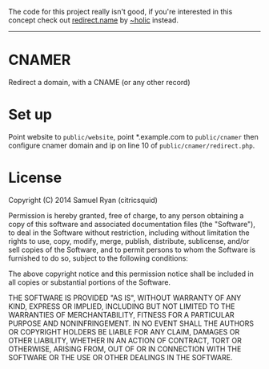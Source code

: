 The code for this project really isn't good, if you're interested in this concept check out [redirect.name](https://github.com/holic/redirect.name) by [~holic](https://github.com/holic) instead.

---

# CNAMER

Redirect a domain, with a CNAME (or any other record)

# Set up

Point website to ```public/website```, point *.example.com to
```public/cnamer``` then configure cnamer domain and ip on line 10 of ```public/cnamer/redirect.php```.

# License

Copyright (C) 2014 Samuel Ryan (citricsquid)

Permission is hereby granted, free of charge, to any person obtaining a copy of 
this software and associated documentation files (the "Software"), to deal in 
the Software without restriction, including without limitation the rights to use, 
copy, modify, merge, publish, distribute, sublicense, and/or sell copies of the 
Software, and to permit persons to whom the Software is furnished to do so, 
subject to the following conditions:

The above copyright notice and this permission notice shall be included in all 
copies or substantial portions of the Software.

THE SOFTWARE IS PROVIDED "AS IS", WITHOUT WARRANTY OF ANY KIND, EXPRESS OR 
IMPLIED, INCLUDING BUT NOT LIMITED TO THE WARRANTIES OF MERCHANTABILITY, 
FITNESS FOR A PARTICULAR PURPOSE AND NONINFRINGEMENT. IN NO EVENT SHALL THE 
AUTHORS OR COPYRIGHT HOLDERS BE LIABLE FOR ANY CLAIM, DAMAGES OR OTHER LIABILITY, 
WHETHER IN AN ACTION OF CONTRACT, TORT OR OTHERWISE, ARISING FROM, OUT OF OR IN 
CONNECTION WITH THE SOFTWARE OR THE USE OR OTHER DEALINGS IN THE SOFTWARE.
